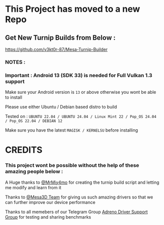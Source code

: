# This Project has moved to a new Repo 

## Get New Turnip Builds from Below :

https://github.com/v3kt0r-87/Mesa-Turnip-Builder

### NOTES :

### Important : Android 13 (SDK 33) is needed for Full Vulkan 1.3 support

Make sure your Android version is ```13``` or above otherwise you wont be able to install 

Please use either Ubuntu / Debian based distro to build 

Tested on : ``` UBUNTU 22.04 / UBUNTU 24.04 / Linux Mint 22 / Pop_OS 24.04 / Pop_OS 22.04 / DEBIAN 12 ```

Make sure you have the latest ```MAGISK / KERNELSU``` before installing


# CREDITS 

### This project wont be possible without the help of these amazing people below :
 
 A Huge thanks to [@MrMiy4mo](//github.com/ilhan-athn7) for creating the turnip build script and letting me modify and learn from it 
 
 Thanks to [@Mesa3D Team](//gitlab.freedesktop.org/mesa/mesa) for giving us such amazing drivers so that we can further improve our device performance 

 Thanks to all memebers of our Telegram Group [Adreno Driver Support Group](//t.me/adreno_driver) for testing and sharing benchmarks

